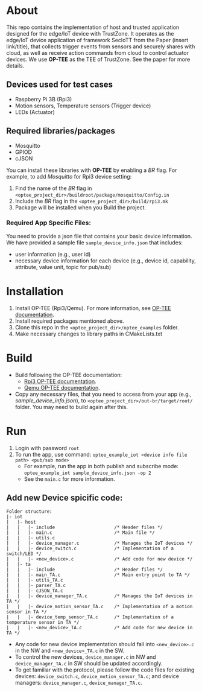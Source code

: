 # About #
This repo contains the implementation of host and trusted application designed for the edge/IoT device with TrustZone.
It operates as the edge/IoT device application of framework SecIoTT from the Paper (insert link/title),
that collects trigger events from sensors and securely shares with cloud, as well as receive action commands from cloud to control actuator devices. We use **OP-TEE** as the TEE of TrustZone. See the paper for more details.


## Devices used for test cases
- Raspberry Pi 3B (Rpi3)
- Motion sensors, Temperature sensors (Trigger device)
- LEDs (Actuator)


## Required libraries/packages
- Mosquitto
- GPIOD
- cJSON

You can install these libraries with **OP-TEE** by enabling a _BR_ flag. For example, to add *Mosquitto* for Rpi3 device setting:
1. Find the name of the _BR_ flag in `<optee_project_dir>/buildroot/package/mosquitto/Config.in`
2. Include the _BR_ flag in the `<optee_project_dir>/build/rpi3.mk`
3. Package will be installed when you Build the project.

### Required App Specific Files:
You need to provide a json file that contains your basic device information. We have provided a sample file `sample_device_info.json` that includes:
- user information (e.g., user id) 
- necessary device information for each device (e.g., device id, capability, attribute, value unit, topic for pub/sub)


# Installation #
1. Install OP-TEE (Rpi3/Qemu). For more information, see [OP-TEE documentation](https://optee.readthedocs.io/en/latest).
2. Install required packages mentioned above.
3. Clone this repo in the `<optee_project_dir>/optee_examples` folder.
4. Make necessary changes to library paths in CMakeLists.txt 


# Build #
- Build following the OP-TEE documentation:
    - [Rpi3 OP-TEE documentation](https://optee.readthedocs.io/en/latest/building/devices/rpi3.html).
    - [Qemu OP-TEE documentation](https://optee.readthedocs.io/en/latest/building/devices/qemu.html#qemu-v8).
- Copy any necessary files, that you need to access from your app (e.g., *sample_device_info.json*), to `<optee_project_dir>/out-br/target/root/` folder. You may need to build again after this.


# Run #
1. Login with password `root`
2. To run the app, use command: `optee_example_iot <device info file path> <pub/sub mode>`
      - For example, run the app in both publish and subscribe mode: `optee_example_iot sample_device_info.json -op 2`
      - See the `main.c` for more information.


## Add new Device spicific code:
```
Folder structure:
|- iot
|	|- host
|	|	|- include 						/* Header files */
|	|	|- main.c 						/* Main file */
|	|	|- utils.c
|	|	|- device_manager.c 			/* Manages the IoT devices */
|	|	|- device_switch.c 				/* Implementation of a switch/LED */
|	|	|- <new_device>.c 				/* Add code for new device */
|	|- ta
|	|	|- include 						/* Header files */
|	|	|- main_TA.c 					/* Main entry point to TA */
|	|	|- utils_TA.c
|	|	|- parser_TA.c
|	|	|- cJSON_TA.c
|	|	|- device_manager_TA.c 			/* Manages the IoT devices in TA */
|	|	|- device_motion_sensor_TA.c 	/* Implementation of a motion sensor in TA */
|	|	|- device_temp_sensor_TA.c 		/* Implementation of a temperature sensor in TA */
|	|	|- <new_device>_TA.c 			/* Add code for new device in TA */
```
- Any code for new device implementation should fall into `<new_device>.c` in the NW and `<new_device>_TA.c` in the SW. 
- To control the new devices, `device_manager.c` in NW and `device_manager_TA.c` in SW should be updated accordingly. 
- To get familiar with the protocol, please follow the code files for existing devices: `device_switch.c`, `device_motion_sensor_TA.c`; and device managers: `device_manager.c`, `device_manager_TA.c`.


